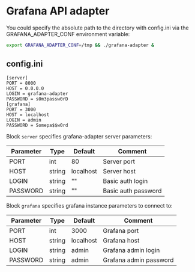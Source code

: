 # Grafana API adapter

You could specify the absolute path to the directory with config.ini via the GRAFANA_ADAPTER_CONF environment variable:
```bash
export GRAFANA_ADAPTER_CONF=/tmp && ./grafana-adapter & 
```
## config.ini
```
[server]
PORT = 8000
HOST = 0.0.0.0
LOGIN = grafana-adapter
PASSWORD = s0m3passw0rD
[grafana]
PORT = 3000
HOST = localhost
LOGIN = admin
PASSWORD = Somepa$$w0rd
```

Block `server` specifies grafana-adapter server parameters: 

| Parameter | Type | Default | Comment |
| ------ | ------ | -------  | ---------- |
| PORT | int | 80 | Server port |
| HOST | string | localhost | Server host |
| LOGIN | string | "" | Basic auth login |
| PASSWORD | string | "" | Basic auth password |

Block `grafana` specifies grafana instance parameters to connect to: 

| Parameter | Type | Default | Comment |
| ------ | ------ | -------  | ---------- |
| PORT | int | 3000 | Grafana port |
| HOST | string | localhost | Grafana host |
| LOGIN | string | admin | Grafana admin login |
| PASSWORD | string | admin | Grafana admin password |